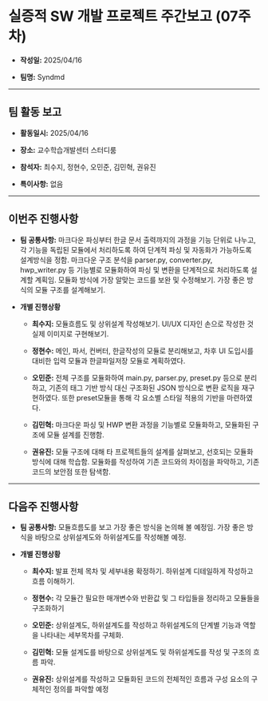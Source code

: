 # 실증적 SW 개발 프로젝트 주간보고 (07주차)
- **작성일:** 2025/04/16

- **팀명:** Syndmd

***

## 팀 활동 보고
- **활동일시:** 2025/04/16

- **장소:** 교수학습개발센터 스터디룸

- **참석자:** 최수지, 정현수, 오민준, 김민혁, 권유진

- **특이사항:** 없음

***

## 이번주 진행사항
- **팀 공통사항:** 마크다운 파싱부터 한글 문서 출력까지의 과정을 기능 단위로 나누고, 각 기능을 독립된 모듈에서 처리하도록 하여 단계적 파싱 및 자동화가 가능하도록 설계방식을 정함. 마크다운 구조 분석을 parser.py, converter.py, hwp_writer.py 등 기능별로 모듈화하여 파싱 및 변환을 단계적으로 처리하도록 설계할 계획임. 모듈화 방식에 가장 알맞는 코드를 보완 및 수정해보기. 가장 좋은 방식의 모듈 구조를 설계해보기.

- **개별 진행상황**

  - **최수지:** 모듈흐름도 및 상위설계 작성해보기. UI/UX 디자인 손으로 작성한 것 실제 이미지로 구현해보기.

  - **정현수:** 메인, 파서, 컨버터, 한글작성의 모듈로 분리해보고, 차후 UI 도입시를 대비한 입력 모듈과 한글파일저장 모듈로 계획하였다.

  - **오민준:** 전체 구조를 모듈화하여 main.py, parser.py, preset.py 등으로 분리하고, 기존의 태그 기반 방식 대신 구조화된 JSON 방식으로 변환 로직을 재구현하였다. 또한 preset모듈을 통해 각 요소별 스타일 적용의 기반을 마련하였다.

  - **김민혁:** 마크다운 파싱 및 HWP 변환 과정을 기능별로 모듈화하고, 모듈화된 구조에 모듈 설계를 진행함.

  - **권유진:** 모듈 구조에 대해 타 프로젝트들의 설계를 살펴보고, 선호되는 모듈화 방식에 대해 학습함. 모듈화를 작성하여 기존 코드와의 차이점을 파악하고, 기존 코드의 보안점 또한 탐색함.

***

## 다음주 진행사항
- **팀 공통사항:** 모듈흐름도를 보고 가장 좋은 방식을 논의해 볼 예정임. 가장 좋은 방식을 바탕으로 상위설계도와 하위설계도를 작성해볼 예정.

- **개별 진행상황**

  - **최수지:** 발표 전체 목차 및 세부내용 확정하기. 하위설계 디테일하게 작성하고 흐름 이해하기.

  - **정현수:** 각 모듈간 필요한 매개변수와 반환값 및 그 타입들을 정리하고 모듈들을 구조화하기

  - **오민준:** 상위설계도, 하위설계도를 작성하고 하위설계도의 단계별 기능과 역할을 나타내는 세부목차를 구체화.

  - **김민혁:** 모듈 설계도를 바탕으로 상위설계도 및 하위설계도를 작성 및 구조의 흐름 파악.

  - **권유진:** 상위설계를 작성하고 모듈화된 코드의 전체적인 흐름과 구성 요소의 구체적인 정의를 파악할 예정

